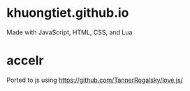 # khuongtiet.github.io
Made with JavaScript, HTML, CSS, and Lua

# accelr
Ported to js using https://github.com/TannerRogalsky/love.js/

